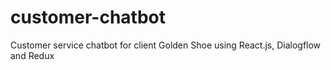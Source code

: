 # customer-chatbot
Customer service chatbot for client Golden Shoe using React.js, Dialogflow and Redux
